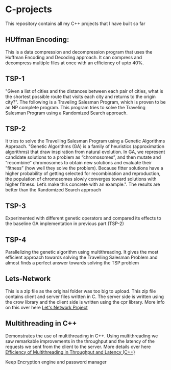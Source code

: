 # C-projects
This repository contains all my C++ projects that I have built so far

## HUffman Encoding: 
This is a data compression and decompression program that uses the Huffman Encoding and Decoding approach. It can compress
and decompress multiple files at once with an efficiency of upto 40%. 

## TSP-1
"Given a list of cities and the distances between each pair of cities, what is the shortest possible route 
that visits each city and returns to the origin city?". The following is a Traveling Salesman Program, which 
is proven to be an NP complete program. This program tries to solve the Traveling Salesman Program using a 
Randomized Search approach. 

## TSP-2
It tries to solve the Travelling Salesman Program using a Genetic Algorithms Approach. "Genetic Algorithms (GA) 
is a family of heuristics (approximation algorithms) that draw inspiration from natural evolution. In GA, we 
represent candidate solutions to a problem as “chromosomes”, and then mutate and “recombine” chromosomes to 
obtain new solutions and evaluate their “fitness” (how well they solve the problem). Because fitter solutions 
have a higher probability of getting selected for recombination and reproduction, the population of chromosomes 
slowly converges toward solutions with higher fitness. Let’s make this concrete with an example.". The results 
are better than the Randomized Search approach

## TSP-3
Experimented with different genetic operators and compared its effects to the baseline GA implementation in previous
part (TSP-2)

## TSP-4
Parallelizing the genetic algorithm using multithreading. It gives the most efficient approach towards solving the
Travelling Salesman Problem and almost finds a perfect answer towards solving the TSP problem

## Lets-Network
This is a zip file as the original folder was too big to upload. This zip file contains client and server files written in C. The server side is written using the crow library and the client side is written using the cpr library. More info on this over here [Let's Network Project](https://github.com/prg007/Lets_Network) 

## Multithreading in C++
Demonstrates the use of multithreading in C++. Using multithreading we saw remarkable improvements in the throughput and the latency of the requests we sent from the client to the server. More details over here
[Efficiency of Multithreading in Throughput and Latency (C++)](https://github.com/prg007/HW6)

Keep
Encryption engine and password manager


